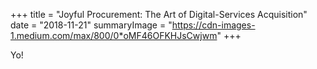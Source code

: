 +++
title = "Joyful Procurement: The Art of Digital-Services Acquisition"
date = "2018-11-21"
summaryImage = "https://cdn-images-1.medium.com/max/800/0*oMF46OFKHJsCwjwm"
+++

Yo!
